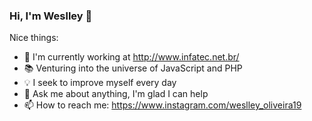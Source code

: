 ### Hi, I'm Weslley 👋

Nice things:

- :dart: I'm currently working at http://www.infatec.net.br/
- :books: Venturing into the universe of JavaScript and PHP
- :bulb: I seek to improve myself every day
- 💬 Ask me about anything, I'm glad I can help
- 📫 How to reach me: https://www.instagram.com/weslley_oliveira19

